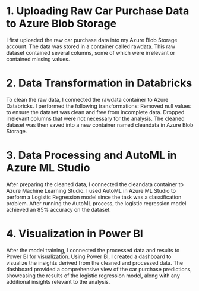 # 1. Uploading Raw Car Purchase Data to Azure Blob Storage
I first uploaded the raw car purchase data into my Azure Blob Storage account.
The data was stored in a container called rawdata.
This raw dataset contained several columns, some of which were irrelevant or contained missing values.
# 2. Data Transformation in Databricks
To clean the raw data, I connected the rawdata container to Azure Databricks.
I performed the following transformations:
Removed null values to ensure the dataset was clean and free from incomplete data.
Dropped irrelevant columns that were not necessary for the analysis.
The cleaned dataset was then saved into a new container named cleandata in Azure Blob Storage.
# 3. Data Processing and AutoML in Azure ML Studio
After preparing the cleaned data, I connected the cleandata container to Azure Machine Learning Studio.
I used AutoML in Azure ML Studio to perform a Logistic Regression model since the task was a classification problem.
After running the AutoML process, the logistic regression model achieved an 85% accuracy on the dataset.
# 4. Visualization in Power BI
After the model training, I connected the processed data and results to Power BI for visualization.
Using Power BI, I created a dashboard to visualize the insights derived from the cleaned and processed data.
The dashboard provided a comprehensive view of the car purchase predictions, showcasing the results of the logistic regression model, along with any additional insights relevant to the analysis.
